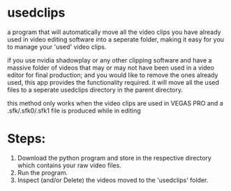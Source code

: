 # usedclips
a program that will automatically move all the video clips you have already used in video editing software into a seperate folder, making it easy for you to manage your 'used' video clips. 

if you use nvidia shadowplay or any other clipping software and have a massive folder of videos that may or may not have been used in a video editor for final production; and you would like to remove the ones already used, this app provides the functionality required. it will move all the used files to a seperate usedclips directory in the parent directory. 

this method only works when the video clips are used in VEGAS PRO and a .sfk/.sfk0/.sfk1 file is produced while in editing

# Steps:

1. Download the python program and store in the respective directory which contains your raw video files.
2. Run the program.
3. Inspect (and/or Delete) the videos moved to the 'usedclips' folder.
